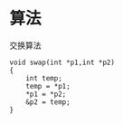 # 算法
交换算法
```
void swap(int *p1,int *p2)
{
    int temp;
    temp = *p1;
    *p1 = *p2;
    &p2 = temp;
}
```